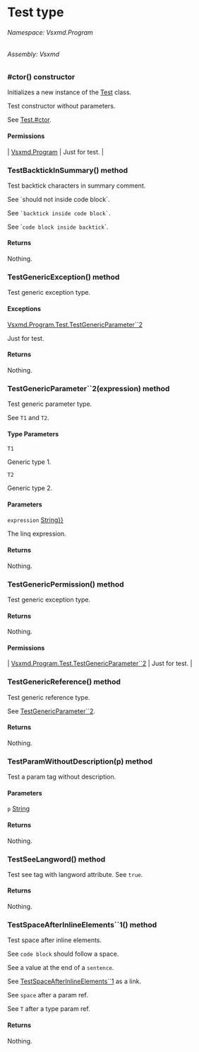 <a name='T-Vsxmd-Program-Test'></a>
# Test type

###### Namespace:  Vsxmd.Program

###### Assembly:  Vsxmd

<a name='M-Vsxmd-Program-Test-#ctor'></a>
### #ctor() constructor

Initializes a new instance of the [Test](/Vsxmd.Program/Test.md/#T-Vsxmd-Program-Test) class.

Test constructor without parameters.

See [Test.#ctor](/Vsxmd.Program/Test.md/#M-Vsxmd-Program-Test-#ctor).

#### Permissions

| [Vsxmd.Program](/Vsxmd/Program.md/#T-Vsxmd-Program) | Just for test. |

<a name='M-Vsxmd-Program-Test-TestBacktickInSummary'></a>
### TestBacktickInSummary() method

Test backtick characters in summary comment.

See \`should not inside code block\`.

See `` `backtick inside code block` ``.

See \``code block inside backtick`\`.

#### Returns





Nothing.

<a name='M-Vsxmd-Program-Test-TestGenericException'></a>
### TestGenericException() method

Test generic exception type.

#### Exceptions

[Vsxmd.Program.Test.TestGenericParameter\`\`2](/Vsxmd.Program/Test.md/#M-Vsxmd-Program-Test-TestGenericParameter``2-System-Linq-Expressions-Expression{System-Func{``0,``1,System-String}}-)  

Just for test.

#### Returns





Nothing.

<a name='M-Vsxmd-Program-Test-TestGenericParameter``2-System-Linq-Expressions-Expression{System-Func{``0,``1,System-String}}-'></a>
### TestGenericParameter\`\`2(expression) method

Test generic parameter type.

See `T1` and `T2`.

#### Type Parameters

`T1`  

Generic type 1.

`T2`  

Generic type 2.

#### Parameters

`expression`  [String}}](https://docs.microsoft.com/dotnet/api/System.Linq.Expressions.Expression)  

The linq expression.

#### Returns





Nothing.

<a name='M-Vsxmd-Program-Test-TestGenericPermission'></a>
### TestGenericPermission() method

Test generic exception type.

#### Returns





Nothing.

#### Permissions

| [Vsxmd.Program.Test.TestGenericParameter\`\`2](/Vsxmd.Program/Test.md/#M-Vsxmd-Program-Test-TestGenericParameter``2-System-Linq-Expressions-Expression{System-Func{``0,``1,System-String}}-) | Just for test. |

<a name='M-Vsxmd-Program-Test-TestGenericReference'></a>
### TestGenericReference() method

Test generic reference type.

See [TestGenericParameter\`\`2](/Vsxmd.Program/Test.md/#M-Vsxmd-Program-Test-TestGenericParameter``2-System-Linq-Expressions-Expression{System-Func{``0,``1,System-String}}-).

#### Returns





Nothing.

<a name='M-Vsxmd-Program-Test-TestParamWithoutDescription-System-String-'></a>
### TestParamWithoutDescription(p) method

Test a param tag without description.

#### Parameters

`p`  [String](https://docs.microsoft.com/dotnet/api/System.String)  



#### Returns





Nothing.

<a name='M-Vsxmd-Program-Test-TestSeeLangword'></a>
### TestSeeLangword() method

Test see tag with langword attribute. See `true`.

#### Returns





Nothing.

<a name='M-Vsxmd-Program-Test-TestSpaceAfterInlineElements``1-System-Boolean-'></a>
### TestSpaceAfterInlineElements\`\`1() method

Test space after inline elements.

See `code block` should follow a space.

See a value at the end of a `sentence`.

See [TestSpaceAfterInlineElements\`\`1](/Vsxmd.Program/Test.md/#M-Vsxmd-Program-Test-TestSpaceAfterInlineElements``1-System-Boolean-) as a link.

See `space` after a param ref.

See `T` after a type param ref.

#### Returns





Nothing.
